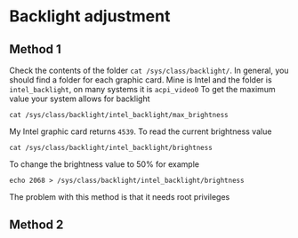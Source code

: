 # Backlight adjustment
## Method 1
Check the contents of the folder ``cat /sys/class/backlight/``. In general, you should find a folder for each graphic card.
Mine is Intel and the folder is ``intel_backlight``, on many systems it is ``acpi_video0``
To get the maximum value your system allows for backlight
````console
cat /sys/class/backlight/intel_backlight/max_brightness
````
My Intel graphic card returns ``4539``. To read the current brightness value
````console
cat /sys/class/backlight/intel_backlight/brightness
````
To change the brightness value to 50% for example
````console
echo 2068 > /sys/class/backlight/intel_backlight/brightness
````
The problem with this method is that it needs root privileges
## Method 2
